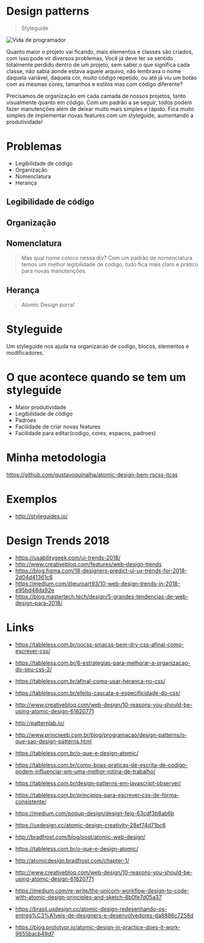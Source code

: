 # Design patterns
> Styleguide

![Vida de programador](http://www.princiweb.com.br/blog/content/upload/imagens/tirinha-design-patterns.png)

Quanto maior o projeto vai ficando, mais elementos e classes são criados, com isso pode vir diversos problemas,
Você já deve ter se sentido totalmente perdido dentro de um projeto, sem saber o que significa cada classe, não sabia aonde estava aquele arquivo, não lembrava o nome daquela variável, daquela cor, muito código repetido, ou até já viu um botão com as mesmas cores, tamanhos e estilos mas com código diferente?

Precisamos de organização em cada camada de nossos projetos, tanto visualmente quanto em código. Com um padrão a se seguir, todos podem fazer manutenções além de deixar muito mais simples e rápido. Fica muito simples de implementar novas features com um styleguide, aumentando a produtividade!

# Problemas
- Legibilidade de código
- Organização
- Nomenclatura
- Herança

## Legibilidade de código

## Organização

## Nomenclatura
> Mas qual nome coloco nessa div?
Com um padrão de nomenclatura temos um melhor legibilidade de codigo, tudo fica mais claro e prático para novas manutenções.

## Herança
> Atomic Design porra!

# Styleguide
Um styleguide nos ajuda na organizacao de codigo, blocos, elementos e modificadores.

# O que acontece quando se tem um styleguide
- Maior produtividade
- Legibilidade de código
- Padroes
- Facilidade de criar novas features
- Facilidade para editar(codigo, cores, espacos, padroes)

# Minha metodologia
https://github.com/gustavoquinalha/atomic-design-bem-rscss-itcss

# Exemplos
- http://styleguides.io/

# Design Trends 2018
- https://usabilitygeek.com/ui-trends-2018/
- http://www.creativebloq.com/features/web-design-trends
- https://blog.figma.com/18-designers-predict-ui-ux-trends-for-2018-2d04d41361c6
- https://medium.com/@euroart93/10-web-design-trends-in-2018-e95bd48da92e
- https://blog.mastertech.tech/design/5-grandes-tendencias-de-web-design-para-2018/

# Links
- https://tableless.com.br/oocss-smacss-bem-dry-css-afinal-como-escrever-css/
- https://tableless.com.br/6-estrategias-para-melhorar-a-organizacao-do-seu-css-2/
- https://tableless.com.br/afinal-como-usar-heranca-no-css/
- https://tableless.com.br/efeito-cascata-e-especificidade-do-css/
- http://www.creativebloq.com/web-design/10-reasons-you-should-be-using-atomic-design-61620771
- http://patternlab.io/
- http://www.princiweb.com.br/blog/programacao/design-patterns/o-que-sao-design-patterns.html
- https://tableless.com.br/o-que-e-design-atomic/
- https://tableless.com.br/como-boas-praticas-de-escrita-de-codigo-podem-influenciar-em-uma-melhor-rotina-de-trabalho/
- https://tableless.com.br/design-patterns-em-javascript-observer/
- https://tableless.com.br/principios-para-escrever-css-de-forma-consistente/
- https://medium.com/popup-design/design-feio-63cdf3b8ab6b


- https://uxdesign.cc/atomic-design-creativity-28ef74d71bc6
- http://bradfrost.com/blog/post/atomic-web-design/
- https://tableless.com.br/o-que-e-design-atomic/
- http://atomicdesign.bradfrost.com/chapter-1/
- http://www.creativebloq.com/web-design/10-reasons-you-should-be-using-atomic-design-61620771
- https://medium.com/re-write/the-unicorn-workflow-design-to-code-with-atomic-design-principles-and-sketch-8b0fe7d05a37
- https://brasil.uxdesign.cc/atomic-design-redesenhando-os-entreg%C3%A1veis-de-designers-e-desenvolvedores-da8886c7258d
- https://blog.prototypr.io/atomic-design-in-practice-does-it-work-9655bacb49d7
